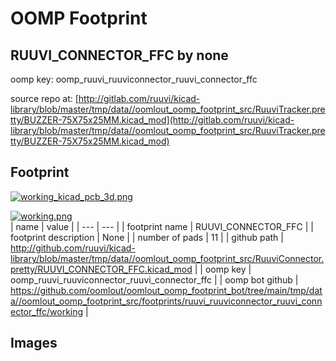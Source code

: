 # OOMP Footprint  
## RUUVI_CONNECTOR_FFC  by none  
  
oomp key: oomp_ruuvi_ruuviconnector_ruuvi_connector_ffc  
  
source repo at: [http://gitlab.com/ruuvi/kicad-library/blob/master/tmp/data//oomlout_oomp_footprint_src/RuuviTracker.pretty/BUZZER-75X75x25MM.kicad_mod](http://gitlab.com/ruuvi/kicad-library/blob/master/tmp/data//oomlout_oomp_footprint_src/RuuviTracker.pretty/BUZZER-75X75x25MM.kicad_mod)  
## Footprint  
  
[![working_kicad_pcb_3d.png](working_kicad_pcb_3d_600.png)](working_kicad_pcb_3d.png)  
  
[![working.png](working_600.png)](working.png)  
| name | value | 
| --- | --- | 
| footprint name | RUUVI_CONNECTOR_FFC | 
| footprint description | None | 
| number of pads | 11 | 
| github path | http://github.com/ruuvi/kicad-library/blob/master/tmp/data//oomlout_oomp_footprint_src/RuuviConnector.pretty/RUUVI_CONNECTOR_FFC.kicad_mod | 
| oomp key | oomp_ruuvi_ruuviconnector_ruuvi_connector_ffc | 
| oomp bot github | https://github.com/oomlout/oomlout_oomp_footprint_bot/tree/main/tmp/data//oomlout_oomp_footprint_src/footprints/ruuvi_ruuviconnector_ruuvi_connector_ffc/working | 
## Images  
